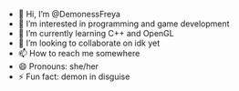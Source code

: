 - 👋 Hi, I’m @DemonessFreya
- 👀 I’m interested in programming and game development
- 🌱 I’m currently learning C++ and OpenGL
- 💞️ I’m looking to collaborate on idk yet
- 📫 How to reach me somewhere
- 😄 Pronouns: she/her
- ⚡ Fun fact: demon in disguise
